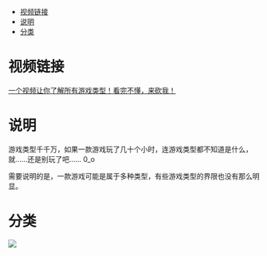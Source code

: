 
- [视频链接](#视频链接)
- [说明](#说明)
- [分类](#分类)

# 视频链接

[一个视频让你了解所有游戏类型！看完不懂，来砍我！](https://www.bilibili.com/video/BV1uq4y1f7VZ)

# 说明

游戏类型千千万，如果一款游戏玩了几十个小时，连游戏类型都不知道是什么，就……还是别玩了吧…… 0_o

需要说明的是，一款游戏可能是属于多种类型，有些游戏类型的界限也没有那么明显。

# 分类

![](http://yano.oss-cn-beijing.aliyuncs.com/blog/2023-01-18-10-38-23.png)